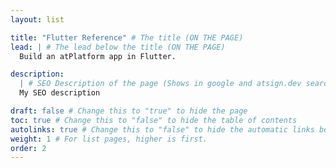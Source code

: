 ```yaml
---
layout: list

title: "Flutter Reference" # The title (ON THE PAGE)
lead: | # The lead below the title (ON THE PAGE)
  Build an atPlatform app in Flutter.

description:
  | # SEO Description of the page (Shows in google and atsign.dev search)
  My SEO description

draft: false # Change this to "true" to hide the page
toc: true # Change this to "false" to hide the table of contents
autolinks: true # Change this to "false" to hide the automatic links below your content
weight: 1 # For list pages, higher is first.
order: 2
---
```

